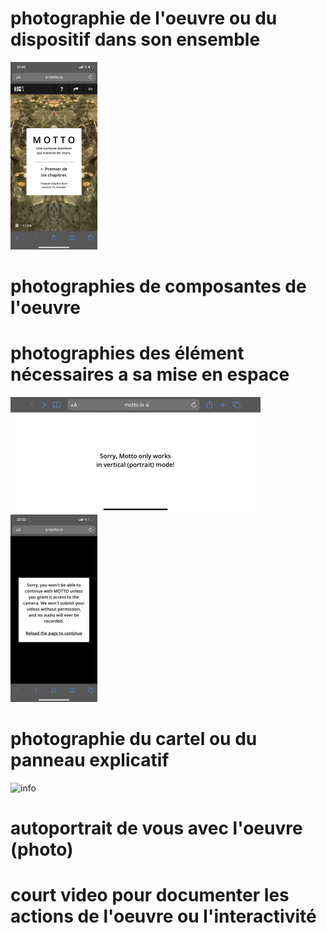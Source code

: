 # photographie de l'oeuvre ou du dispositif dans son ensemble
![photo de l'acceuil](photos/image_bienvenu.png)
# photographies de composantes de l'oeuvre
# photographies des élément nécessaires a sa mise en espace
![horizontal](photos/image_horizontal.png)
![camera](photos/image_camera.png)
# photographie du cartel ou du panneau explicatif
![info](photos/image_info)

# autoportrait de vous avec l'oeuvre (photo)
# court video pour documenter les actions de l'oeuvre ou l'interactivité
